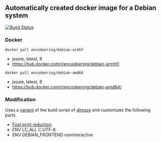 ## Automatically created docker image for a Debian system

[![Build Status](https://travis-ci.org/encodeering/docker-debian.svg?branch=master)](https://travis-ci.org/encodeering/docker-debian)

### Docker

```docker pull encodeering/debian-armhf```

- jessie, latest, 8
- https://hub.docker.com/r/encodeering/debian-armhf/

```docker pull encodeering/debian-amd64```

- jessie, latest, 8
- https://hub.docker.com/r/encodeering/debian-amd64/

### Modification

Uses a [variant](https://github.com/encodeering/armhf-debian-docker) of the build script of [djmaze](https://github.com/djmaze/armhf-debian-docker) and customizes the following parts.

- [Foot print reduction](https://wiki.ubuntu.com/ReducingDiskFootprint#Documentation)
- ENV LC_ALL C.UTF-8
- ENV DEBIAN_FRONTEND noninteractive
